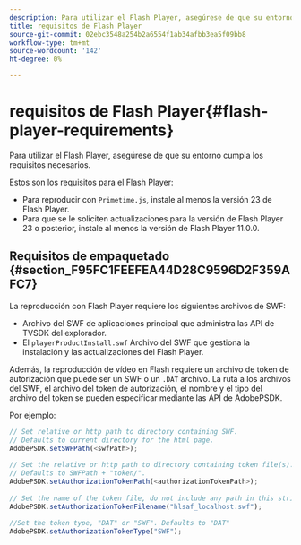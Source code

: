 ```yaml
---
description: Para utilizar el Flash Player, asegúrese de que su entorno cumpla los requisitos necesarios.
title: requisitos de Flash Player
source-git-commit: 02ebc3548a254b2a6554f1ab34afbb3ea5f09bb8
workflow-type: tm+mt
source-wordcount: '142'
ht-degree: 0%

---
```


# requisitos de Flash Player{#flash-player-requirements}

Para utilizar el Flash Player, asegúrese de que su entorno cumpla los requisitos necesarios.

<!--<a id="section_FEE654D506EC4D85AE77302AD2A27777"></a>-->

Estos son los requisitos para el Flash Player:

* Para reproducir con `Primetime.js`, instale al menos la versión 23 de Flash Player.
* Para que se le soliciten actualizaciones para la versión de Flash Player 23 o posterior, instale al menos la versión de Flash Player 11.0.0.

## Requisitos de empaquetado {#section_F95FC1FEEFEA44D28C9596D2F359AFC7}

La reproducción con Flash Player requiere los siguientes archivos de SWF:

* Archivo del SWF de aplicaciones principal que administra las API de TVSDK del explorador.
* El `playerProductInstall.swf` Archivo del SWF que gestiona la instalación y las actualizaciones del Flash Player.

Además, la reproducción de vídeo en Flash requiere un archivo de token de autorización que puede ser un SWF o un `.DAT` archivo. La ruta a los archivos del SWF, el archivo del token de autorización, el nombre y el tipo del archivo del token se pueden especificar mediante las API de AdobePSDK.

Por ejemplo:

```js
// Set relative or http path to directory containing SWF.  
// Defaults to current directory for the html page. 
AdobePSDK.setSWFPath(<swfPath>); 
 
// Set the relative or http path to directory containing token file(s). 
// Defaults to SWFPath + "token/". 
AdobePSDK.setAuthorizationTokenPath(<authorizationTokenPath>); 
 
// Set the name of the token file, do not include any path in this string. 
AdobePSDK.setAuthorizationTokenFilename("hlsaf_localhost.swf"); 
 
//Set the token type, "DAT" or "SWF". Defaults to "DAT" 
AdobePSDK.setAuthorizationTokenType("SWF");
```
